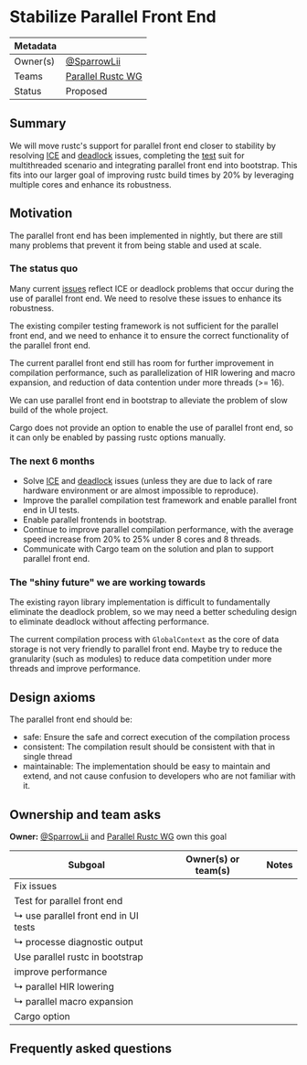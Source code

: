 # Stabilize Parallel Front End

| Metadata |                     |
| -------- | ------------------- |
| Owner(s) | [@SparrowLii]       |
| Teams    | [Parallel Rustc WG] |
| Status   | Proposed            |

## Summary

We will move rustc's support for parallel front end closer to stability by resolving [ICE] and [deadlock] issues, completing the [test] suit for multithreaded scenario and integrating parallel front end into bootstrap. This fits into our larger goal of improving rustc build times by 20% by leveraging multiple cores and enhance its robustness.

## Motivation

The parallel front end has been implemented in nightly, but there are still many problems that prevent it from being stable and used at scale.

### The status quo

Many current [issues] reflect ICE or deadlock problems that occur during the use of parallel front end. We need to resolve these issues to enhance its robustness.

The existing compiler testing framework is not sufficient for the parallel front end, and we need to enhance it to ensure the correct functionality of the parallel front end.

The current parallel front end still has room for further improvement in compilation performance, such as parallelization of HIR lowering and macro expansion, and reduction of data contention under more threads (>= 16).

We can use parallel front end in bootstrap to alleviate the problem of slow build of the whole project.

Cargo does not provide an option to enable the use of parallel front end, so it can only be enabled by passing rustc options manually.

### The next 6 months

- Solve [ICE] and [deadlock] issues (unless they are due to lack of rare hardware environment or are almost impossible to reproduce).
- Improve the parallel compilation test framework and enable parallel front end in UI tests.
- Enable parallel frontends in bootstrap.
- Continue to improve parallel compilation performance, with the average speed increase from 20% to 25% under 8 cores and 8 threads.
- Communicate with Cargo team on the solution and plan to support parallel front end.

### The "shiny future" we are working towards

The existing rayon library implementation is difficult to fundamentally eliminate the deadlock problem, so we may need a better scheduling design to eliminate deadlock without affecting performance.

The current compilation process with `GlobalContext` as the core of data storage is not very friendly to parallel front end. Maybe try to reduce the granularity (such as modules) to reduce data competition under more threads and improve performance.

## Design axioms

The parallel front end should be:
- safe: Ensure the safe and correct execution of the compilation process
- consistent: The compilation result should be consistent with that in single thread
- maintainable: The implementation should be easy to maintain and extend, and not cause confusion to developers who are not familiar with it.

[da]: ../about/design_axioms.md

## Ownership and team asks

**Owner:** [@SparrowLii] and [Parallel Rustc WG] own this goal

| Subgoal                              | Owner(s) or team(s) | Notes |
| ------------------------------------ | ------------------- | ----- |
| Fix issues                           |                     |       |
| Test for parallel front end          |                     |       |
| ↳ use parallel front end in UI tests |                     |       |
| ↳ processe diagnostic output         |                     |       |
| Use parallel rustc in bootstrap      |                     |       |
| improve performance                  |                     |       |
| ↳ parallel HIR lowering              |                     |       |
| ↳ parallel macro expansion           |                     |       |
| Cargo option                         |                     |       |

## Frequently asked questions


[@SparrowLii]: https://github.com/SparrowLii
[Parallel Rustc WG]: https://www.rust-lang.org/governance/teams/compiler#team-wg-parallel-rustc
[ICE]: https://github.com/rust-lang/rust/issues?q=is%3Aopen+label%3AWG-compiler-parallel+ice
[deadlock]: https://github.com/rust-lang/rust/issues?q=is%3Aopen+label%3AWG-compiler-parallel+deadlock
[test]: https://github.com/rust-lang/rust/issues/118698
[issues]: https://github.com/rust-lang/rust/labels/WG-compiler-parallel
